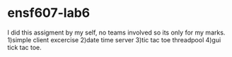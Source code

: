 # ensf607-lab6
I did this assigment by my self, no teams involved so its only for my marks.
1)simple client excercise
2)date time server
3)tic tac toe threadpool
4)gui tick tac toe.
